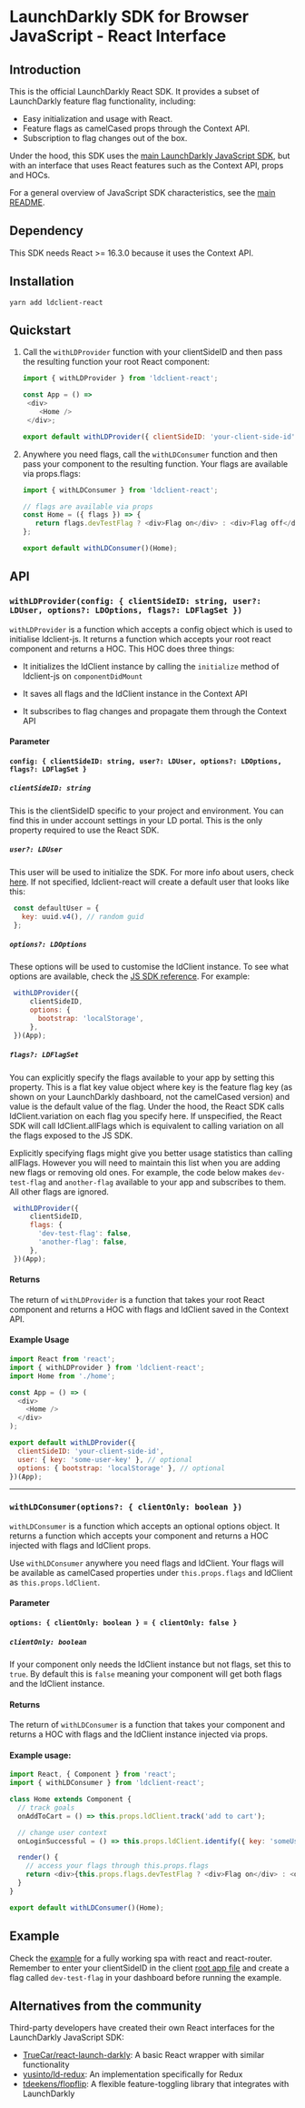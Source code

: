 # LaunchDarkly SDK for Browser JavaScript - React Interface

## Introduction

This is the official LaunchDarkly React SDK. It provides a subset of LaunchDarkly feature flag functionality, including:

* Easy initialization and usage with React.
* Feature flags as camelCased props through the Context API.
* Subscription to flag changes out of the box.

Under the hood, this SDK uses the [main LaunchDarkly JavaScript SDK](../ldclient-js/README.md), but with an interface that uses React features such as the Context API, props and HOCs.

For a general overview of JavaScript SDK characteristics, see the [main README](../../README.md).

## Dependency

This SDK needs React >= 16.3.0 because it uses the Context API.

## Installation

```
yarn add ldclient-react
```

## Quickstart

1. Call the `withLDProvider` function with your clientSideID and then pass the resulting function
your root React component:

    ```js
    import { withLDProvider } from 'ldclient-react';

    const App = () =>
     <div>
        <Home />
     </div>;

    export default withLDProvider({ clientSideID: 'your-client-side-id' })(App);
    ```

2. Anywhere you need flags, call the `withLDConsumer` function and then pass your component 
to the resulting function. Your flags are available via props.flags:

    ```js
    import { withLDConsumer } from 'ldclient-react';

    // flags are available via props
    const Home = ({ flags }) => {
       return flags.devTestFlag ? <div>Flag on</div> : <div>Flag off</div>;
    };

    export default withLDConsumer()(Home);
    ```

## API
### `withLDProvider(config: { clientSideID: string, user?: LDUser, options?: LDOptions, flags?: LDFlagSet })`
`withLDProvider` is a function which accepts a config object which is used to initialise ldclient-js.
It returns a function which accepts your root react component and returns a HOC. This HOC does three things:

* It initializes the ldClient instance by calling the `initialize` method of ldclient-js on `componentDidMount`

* It saves all flags and the ldClient instance in the Context API

* It subscribes to flag changes and propagate them through the Context API

#### Parameter
#### `config: { clientSideID: string, user?: LDUser, options?: LDOptions, flags?: LDFlagSet }`

##### `clientSideID: string`
This is the clientSideID specific to your project and environment. You can find this in 
under account settings in your LD portal. This is the only property required to use the 
React SDK.

##### `user?: LDUser`
This user will be used to initialize the SDK. For more info about users, check [here](http://docs.launchdarkly.com/docs/js-sdk-reference#section-users).
If not specified, ldclient-react will create a default user that looks like this:

   ```js
    const defaultUser = {
      key: uuid.v4(), // random guid
    };
   ```

##### `options?: LDOptions`
These options will be used to customise the ldClient instance. To see what options are available, check the 
[JS SDK reference](https://docs.launchdarkly.com/docs/js-sdk-reference#section-customizing-your-client). 
For example:

   ```js
    withLDProvider({
        clientSideID,
        options: {
          bootstrap: 'localStorage',
        },
    })(App);
   ```

##### `flags?: LDFlagSet`
You can explicitly specify the flags available to your app by setting this property. This is a flat
key value object where key is the feature flag key (as shown on your LaunchDarkly dashboard, not the camelCased version) 
and value is the default value of the flag. Under the hood, the React SDK calls ldClient.variation on each flag 
you specify here. If unspecified, the React SDK will call ldClient.allFlags which is equivalent to 
calling variation on all the flags exposed to the JS SDK. 

Explicitly specifying flags might give you better usage statistics than calling allFlags. However you will need to maintain
this list when you are adding new flags or removing old ones. For example, the code below makes `dev-test-flag` 
and `another-flag` available to your app and subscribes to them. All other flags are ignored.
                                                     
   ```js
    withLDProvider({
        clientSideID,
        flags: {
          'dev-test-flag': false,
          'another-flag': false,
        },
    })(App);
   ```

#### Returns
The return of `withLDProvider` is a function that takes your root React component and returns a HOC 
with flags and ldClient saved in the Context API.

#### Example Usage
```js
import React from 'react';
import { withLDProvider } from 'ldclient-react';
import Home from './home';

const App = () => (
  <div>
    <Home />
  </div>
);

export default withLDProvider({
  clientSideID: 'your-client-side-id',
  user: { key: 'some-user-key' }, // optional
  options: { bootstrap: 'localStorage' }, // optional
})(App);
```

-----------------

### `withLDConsumer(options?: { clientOnly: boolean })`
`withLDConsumer` is a function which accepts an optional options object. It returns a function which 
accepts your component and returns a HOC injected with flags and ldClient props.

Use `withLDConsumer` anywhere you need flags and ldClient. Your flags will 
be available as camelCased properties under `this.props.flags` and ldClient as `this.props.ldClient`.

#### Parameter
#### `options: { clientOnly: boolean } = { clientOnly: false }`

##### `clientOnly: boolean`
If your component only needs the ldClient instance but not flags, set this to `true`. By default this 
is `false` meaning your component will get both flags and the ldClient instance.

#### Returns
The return of `withLDConsumer` is a function that takes your component and returns a HOC with 
flags and the ldClient instance injected via props.

#### Example usage:
```js
import React, { Component } from 'react';
import { withLDConsumer } from 'ldclient-react';

class Home extends Component {
  // track goals
  onAddToCart = () => this.props.ldClient.track('add to cart');

  // change user context
  onLoginSuccessful = () => this.props.ldClient.identify({ key: 'someUserId' });

  render() {
    // access your flags through this.props.flags
    return <div>{this.props.flags.devTestFlag ? <div>Flag on</div> : <div>Flag off</div>}</div>;
  }
}

export default withLDConsumer()(Home);

```

## Example

Check the [example](example) for a fully working spa with react and react-router. Remember to enter your clientSideID in the client [root app file](example/src/universal/app.js) and create a flag called `dev-test-flag` in your dashboard before running the example.

## Alternatives from the community

Third-party developers have created their own React interfaces for the LaunchDarkly JavaScript SDK:

* [TrueCar/react-launch-darkly](https://github.com/TrueCar/react-launch-darkly/): A basic React wrapper with similar functionality
* [yusinto/ld-redux](https://github.com/yusinto/ld-redux/): An implementation specifically for Redux
* [tdeekens/flopflip](https://github.com/tdeekens/flopflip): A flexible feature-toggling library that integrates with LaunchDarkly
